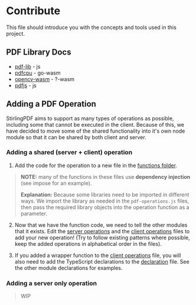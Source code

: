# Contribute

This file should introduce you with the concepts and tools used in this project.

## PDF Library Docs
- [pdf-lib](https://pdf-lib.js.org) - js
- [pdfcpu](https://pdfcpu.io) - go-wasm
- [opencv-wasm](https://www.npmjs.com/package/opencv-wasm) - ?-wasm
- [pdfjs](https://www.npmjs.com/package/pdfjs-dist) - js

## Adding a PDF Operation
StirlingPDF aims to support as many types of operations as possible, including some that cannot be executed in the client. Because of this, we have decided to move some of the shared functionality into it's own node module so that it can be shared by both client and server.

### Adding a shared (server + client) operation
1. Add the code for the operation to a new file in the [functions folder](/shared-operations/functions/). 

> **NOTE:** many of the functions in these files use **dependency injection** (see impose for an example).
> 
> **Explanation:** Because some libraries need to be imported in different ways. We import the library as needed in the ```pdf-operations.js``` files, then pass the required library objects into the operation function as a parameter.

2. Now that we have the function code, we need to tell the other modules that it exists. Edit the [server operations](/server-node/src/pdf-operations.js) and the [client operations](/client-ionic/src/utils/pdf-operations.ts) files to add your new operation! (Try to follow existing patterns where possible, keep the added operations in alphabetical order in the files).
   
3. If you added a wrapper function to the [client operations](/client-ionic/src/utils/pdf-operations.ts) file, you will also need to add the TypeScript declarations to the [declaration](/client-ionic/declarations/shared-operations.d.ts) file. See the other module declarations for examples.

### Adding a server only operation
> WIP